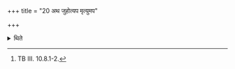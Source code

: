 +++
title = "20 अथ जुहोत्यप मृत्युमप"

+++

<details><summary>थिते</summary>

20. Then he offers it with apa mr̥tyum....[^1]   

[^1]: TB III. 10.8.1-2. 
</details>

